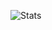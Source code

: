 ![Stats](https://github-readme-stats.vercel.app/api?username=mihai-sysbio&show_icons=true&count_private=true&disable_animations=true)
